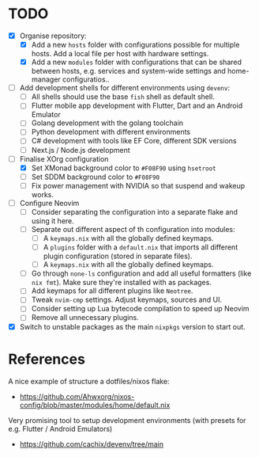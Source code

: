 # TODO

- [x] Organise repository:
  - [x] Add a new `hosts` folder with configurations possible for multiple hosts. Add a local file per host with hardware settings.
  - [x] Add a new `modules` folder with configurations that can be shared between hosts, e.g. services and system-wide settings and home-manager configuratios..
- [ ] Add development shells for different environments using `devenv`:
  - [ ] All shells should use the base `fish` shell as default shell.
  - [ ] Flutter mobile app development with Flutter, Dart and an Android Emulator
  - [ ] Golang development with the golang toolchain
  - [ ] Python development with different environments
  - [ ] C# development with tools like EF Core, different SDK versions
  - [ ] Next.js / Node.js development
- [ ] Finalise XOrg configuration
  - [x] Set XMonad background color to `#F08F90` using `hsetroot`
  - [ ] Set SDDM background color to `#F08F90`
  - [ ] Fix power management with NVIDIA so that suspend and wakeup works.
- [ ] Configure Neovim
  - [ ] Consider separating the configuration into a separate flake and using it here.
  - [ ] Separate out different aspect of th configuration into modules:
    - [ ] A `keymaps.nix` with all the globally defined keymaps.
    - [ ] A `plugins` folder with a `default.nix` that imports all different plugin configuration (stored in separate files).
    - [ ] A `keymaps.nix` with all the globally defined keymaps.
  - [ ] Go through `none-ls` configuration and add all useful formatters (like `nix fmt`). Make sure they're installed with as packages.
  - [ ] Add keymaps for all different plugins like `Neotree`.
  - [ ] Tweak `nvim-cmp` settings. Adjust keymaps, sources and UI.
  - [ ] Consider setting up Lua bytecode compilation to speed up Neovim
  - [ ] Remove all unnecessary plugins.

- [x] Switch to unstable packages as the main `nixpkgs` version to start out.

# References

A nice example of structure a dotfiles/nixos flake:
  - https://github.com/Ahwxorg/nixos-config/blob/master/modules/home/default.nix

Very promising tool to setup development environments (with presets for e.g. Flutter / Android Emulators)
  - https://github.com/cachix/devenv/tree/main
